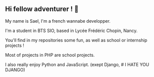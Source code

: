 ## Hi fellow adventurer ! 🤠

My name is Sael, I'm a french wannabe developper.

I'm a student in BTS SIO, based in Lycée Frédéric Chopin, Nancy.

You'll find in my repositories some fun, as well as school or internship projects !

Most of projects in PHP are school projects.

I also really enjoy Python and JavaScript.
(exept Django, # I HATE YOU DJANGO)
